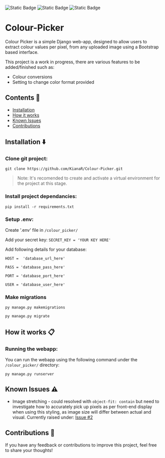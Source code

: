![Static Badge](https://img.shields.io/badge/django-white?style=flat&logo=Django&logoColor=%23092E20&color=%2344B78B) ![Static Badge](https://img.shields.io/badge/bootstrap-white?style=flat&logo=Bootstrap&logoColor=%237952B3) ![Static Badge](https://img.shields.io/badge/python-white?style=flat&logo=Python&logoColor=%23FFDD53&color=%233776AB%20)



# Colour-Picker
Colour Picker is a simple Django web-app, designed to allow users to extract colour values per pixel, from any uploaded image using a Bootstrap based interface. 

This project is a work in progress, there are various features to be added/finished such as:

* Colour conversions
* Setting to change color format provided

## Contents 📖
- [Installation](#installation-⬇️)
- [How it works](#how-it-works-📋)
- [Known Issues](#known-issues-⚠️)
- [Contributions](#contributions-📃)

## Installation ⬇️
### Clone git project:
  `git clone https://github.com/KianaR/Colour-Picker.git`

  > Note: It's recomended to create and activate a virtual environment for the project at this stage.

### Install project dependancies:
  `pip install -r requirements.txt`

### Setup .env:
  Create '.env' file in `/colour_picker/` 
  
  Add your secret key: `SECRET_KEY = 'YOUR KEY HERE'`


  Add following details for your database: 

  `HOST =  'database_url_here'`

  `PASS = 'database_pass_here'`

  `PORT = 'database_port_here'`

  `USER = 'database_user_here'`

<!-- ### Create database set credentials in settings.py
  > By default, sqlite3 will be used. For more info on setting up other databases, visit Django documentation: [Database Setup](https://docs.djangoproject.com/en/5.0/intro/tutorial02/)

### Create new superuser
  > This is optional but allows access to admin dashboard

  `cd colour_picker`

  `python manage.py createsuperuser` -->

### Make migrations
  `py manage.py makemigrations`

  `py manage.py migrate` 

## How it works 📋 
### Running the webapp:
  You can run the webapp using the following command under the `/colour_picker/` directory:
  
  `py manage.py runserver` 
  
## Known Issues ⚠️
  * Image stretching - could resolved with `object-fit: contain` but need to investigate how to accurately pick up pixels as per front-end display when using this styling, as image size will differ between actual and visual. Currently raised under: [Issue #2](https://github.com/KianaR/Colour-Picker/issues/2)

## Contributions 📃
If you have any feedback or contributions to improve this project, feel free to share your thoughts! 
